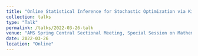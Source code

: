 ```yaml
---
title: "Online Statistical Inference for Stochastic Optimization via Kiefer-Wolfowitz Methods."
collection: talks
type: "Talk"
permalink: /talks/2022-03-26-talk
venue: "AMS Spring Central Sectional Meeting, Special Session on Mathematical Foundation of Data Science in Scientific Computing"
date: 2022-03-26
location: "Online"
---
```

